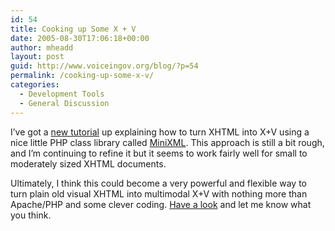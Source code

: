 ```yaml
---
id: 54
title: Cooking up Some X + V
date: 2005-08-30T17:06:18+00:00
author: mheadd
layout: post
guid: http://www.voiceingov.org/blog/?p=54
permalink: /cooking-up-some-x-v/
categories:
  - Development Tools
  - General Discussion
---
```

I&#8217;ve got a [new tutorial](http://www.voiceingov.org/blog/?page_id=53) up explaining how to turn XHTML into X+V using a nice little PHP class library called [MiniXML](http://minixml.psychogenic.com/). This approach is still a bit rough, and I&#8217;m continuing to refine it but it seems to work fairly well for small to moderately sized XHTML documents.

Ultimately, I think this could become a very powerful and flexible way to turn plain old visual XHTML into multimodal X+V with nothing more than Apache/PHP and some clever coding. [Have a look](http://www.voiceingov.org/blog/?page_id=53) and let me know what you think.